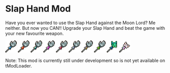 # Slap Hand Mod
Have you ever wanted to use the Slap Hand against the Moon Lord? Me neither. But now you CAN!! Upgrade your Slap Hand and beat the game with your new favourite weapon.

![Cobalt Slap Hand](Items/CobaltSlapHand.png "Cobalt Slap Hand")
![Palladium Slap Hand](Items/PalladiumSlapHand.png "Palladium Slap Hand")
![Mythril Slap Hand](Items/MythrilSlapHand.png "Mythril Slap Hand")
![Orichalcum Slap Hand](Items/OrichalcumSlapHand.png "Orichalcum Slap Hand")
![Adamantite Slap Hand](Items/AdamantiteSlapHand.png "Adamantite Slap Hand")
![Titanium Slap Hand](Items/TitaniumSlapHand.png "Titanium Slap Hand")
![Hallowed Slap Hand](Items/HallowedSlapHand.png "Hallowed Slap Hand")
![Chlorophyte Slap Hand](Items/ChlorophyteSlapHand.png "Chlorophyte Slap Hand")
![Fishron Slap Hand](Items/FishronSlapHand.png "Fishron Slap Hand")
![Meowmere Slap Hand](Items/MeowmereSlapHand.png "Meowmere Slap Hand")

Note: This mod is currently still under development so is not yet available on tModLoader.
